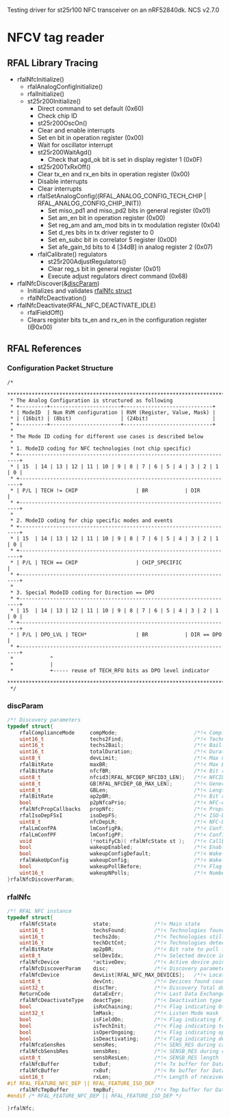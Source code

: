 Testing driver for st25r100 NFC transceiver on an nRF52840dk.
NCS v2.7.0

# NFCV tag reader

## RFAL Library Tracing

- rfalNfcInitialize()
  - rfalAnalogConfigInitialize()
  - rfalInitialize()
  - st25r200Initialize()
    - Direct command to set default (0x60)
    - Check chip ID
    - st25r200OscOn()
    - Clear and enable interrupts
    - Set en bit in operation register (0x00)
    - Wait for oscillator interrupt
    - st25r200WaitAgd()
      - Check that agd_ok bit is set in display register 1 (0x0F)
    - st25r200TxRxOff()
    - Clear tx_en and rx_en bits in operation register (0x00)
    - Disable interrupts
    - Clear interrupts
    - rfalSetAnalogConfig((RFAL_ANALOG_CONFIG_TECH_CHIP | RFAL_ANALOG_CONFIG_CHIP_INIT))
      - Set miso_pd1 and miso_pd2 bits in general register (0x01)
      - Set am_en bit in operation register (0x00)
      - Set reg_am and am_mod bits in tx modulation register (0x04)
      - Set d_res bits in tx driver register to 0
      - Set en_subc bit in correlator 5 register (0x0D)
      - Set afe_gain_td bits to 4 [34dB] in analog register 2 (0x07)
    - rfalCalibrate() regulators
      - st25r200AdjustRegulators()
      - Clear reg_s bit in general register (0x01)
      - Execute adjust regulators direct command (0x68)
- rfalNfcDiscover(&[discParam](#discParam))
  - Initializes and validates [rfalNfc struct](#rfalNfc)
  - rfalNfcDeactivation()
- rfalNfcDeactivate(RFAL_NFC_DEACTIVATE_IDLE)
  - rfalFieldOff()
  - Clears register bits tx_en and rx_en in the configuration register (@0x00)

## RFAL References

### Configuration Packet Structure
```
/*
 ******************************************************************************
 * The Analog Configuration is structured as following
 * +---------+-----------------------+-----------------------------+
 * | ModeID  | Num RVM configuration | RVM (Register, Value, Mask) |
 * | (16bit) | (8bit)                | (24bit)                     |
 * +---------+-----------------------+-----------------------------+
 *
 * The Mode ID coding for different use cases is described below
 * 
 * 1. ModeID coding for NFC technologies (not chip specific)
 * +----------------------------------------------------------------------+
 * | 15  | 14 | 13 | 12 | 11 | 10 | 9 | 8 | 7 | 6 | 5 | 4 | 3 | 2 | 1 | 0 |
 * +----------------------------------------------------------------------+
 * | P/L | TECH != CHIP                   | BR            | DIR           |
 * +----------------------------------------------------------------------+
 * 
 * 2. ModeID coding for chip specific modes and events
 * +----------------------------------------------------------------------+
 * | 15  | 14 | 13 | 12 | 11 | 10 | 9 | 8 | 7 | 6 | 5 | 4 | 3 | 2 | 1 | 0 |
 * +----------------------------------------------------------------------+
 * | P/L | TECH == CHIP                   | CHIP_SPECIFIC                 |
 * +----------------------------------------------------------------------+
 * 
 * 3. Special ModeID coding for Direction == DPO
 * +----------------------------------------------------------------------+
 * | 15  | 14 | 13 | 12 | 11 | 10 | 9 | 8 | 7 | 6 | 5 | 4 | 3 | 2 | 1 | 0 |
 * +----------------------------------------------------------------------+
 * | P/L | DPO_LVL | TECH*                | BR            | DIR == DPO    |
 * +----------------------------------------------------------------------+
 *            ^
 *            | 
 *            +----- reuse of TECH_RFU bits as DPO level indicator
 ******************************************************************************
 */
```

### discParam

```c
/*! Discovery parameters                                                                                                             */
typedef struct{
    rfalComplianceMode     compMode;                         /*!< Compliancy mode to be used                                         */
    uint16_t               techs2Find;                       /*!< Technologies to search for                                         */
    uint16_t               techs2Bail;                       /*!< Bail-out after certain NFC technologies                            */
    uint16_t               totalDuration;                    /*!< Duration of a whole Poll + Listen cycle        NCI 2.1 Table 46    */
    uint8_t                devLimit;                         /*!< Max number of devices                      Activity 2.1  Table 11  */
    rfalBitRate            maxBR;                            /*!< Max Bit rate to be used                        NCI 2.1  Table 28   */
    rfalBitRate            nfcfBR;                           /*!< Bit rate to poll for NFC-F                     NCI 2.1  Table 27   */
    uint8_t                nfcid3[RFAL_NFCDEP_NFCID3_LEN];   /*!< NFCID3 to be used on the ATR_REQ/ATR_RES                           */
    uint8_t                GB[RFAL_NFCDEP_GB_MAX_LEN];       /*!< General bytes to be used on the ATR-REQ        NCI 2.1  Table 29   */
    uint8_t                GBLen;                            /*!< Length of the General Bytes                    NCI 2.1  Table 29   */
    rfalBitRate            ap2pBR;                           /*!< Bit rate to poll for AP2P                      NCI 2.1  Table 31   */
    bool                   p2pNfcaPrio;                      /*!< NFC-A P2P (true) or ISO14443-4/T4T (false) priority                */
    rfalNfcPropCallbacks   propNfc;                          /*!< Proprietary Technlogy callbacks                                    */
    rfalIsoDepFSxI         isoDepFS;                         /*!< ISO-DEP Poller announced maximum frame size   Digital 2.2 Table 60 */
    uint8_t                nfcDepLR;                         /*!< NFC-DEP Poller & Listener maximum frame size  Digital 2.2 Table 90 */
    rfalLmConfPA           lmConfigPA;                       /*!< Configuration for Passive Listen mode NFC-A                        */
    rfalLmConfPF           lmConfigPF;                       /*!< Configuration for Passive Listen mode NFC-A                        */
    void                   (*notifyCb)( rfalNfcState st );   /*!< Callback to Notify upper layer                                     */
    bool                   wakeupEnabled;                    /*!< Enable Wake-Up mode before polling                                 */
    bool                   wakeupConfigDefault;              /*!< Wake-Up mode default configuration                                 */
    rfalWakeUpConfig       wakeupConfig;                     /*!< Wake-Up mode configuration                                         */
    bool                   wakeupPollBefore;                 /*!< Flag to Poll wakeupNPolls times before entering Wake-up            */
    uint16_t               wakeupNPolls;                     /*!< Number of polling cycles before|after entering Wake-up             */
}rfalNfcDiscoverParam;
```

### rfalNfc

```c
/*! RFAL NFC instance                                                                                */
typedef struct{
    rfalNfcState            state;              /*!< Main state                                      */
    uint16_t                techsFound;         /*!< Technologies found bitmask                      */
    uint16_t                techs2do;           /*!< Technologies still to be performed              */
    uint16_t                techDctCnt;         /*!< Technologies detection counter (before WU)      */
    rfalBitRate             ap2pBR;             /*!< Bit rate to poll for AP2P                       */
    uint8_t                 selDevIdx;          /*!< Selected device index                           */
    rfalNfcDevice           *activeDev;         /*!< Active device pointer                           */
    rfalNfcDiscoverParam    disc;               /*!< Discovery parameters                            */
    rfalNfcDevice           devList[RFAL_NFC_MAX_DEVICES];   /*!< Location of device list            */
    uint8_t                 devCnt;             /*!< Decices found counter                           */
    uint32_t                discTmr;            /*!< Discovery Total duration timer                  */
    ReturnCode              dataExErr;          /*!< Last Data Exchange error                        */
    rfalNfcDeactivateType   deactType;          /*!< Deactivation type                               */
    bool                    isRxChaining;       /*!< Flag indicating Other device is chaining        */
    uint32_t                lmMask;             /*!< Listen Mode mask                                */
    bool                    isFieldOn;          /*!< Flag indicating Fieldon for Passive Poll        */
    bool                    isTechInit;         /*!< Flag indicating technology has been set         */
    bool                    isOperOngoing;      /*!< Flag indicating operation is ongoing            */
    bool                    isDeactivating;     /*!< Flag indicating deactivation is ongoing         */
    rfalNfcaSensRes         sensRes;            /*!< SENS_RES during card detection and activation   */
    rfalNfcbSensbRes        sensbRes;           /*!< SENSB_RES during card detection and activation  */
    uint8_t                 sensbResLen;        /*!< SENSB_RES length                                */
    rfalNfcBuffer           txBuf;              /*!< Tx buffer for Data Exchange                     */
    rfalNfcBuffer           rxBuf;              /*!< Rx buffer for Data Exchange                     */
    uint16_t                rxLen;              /*!< Length of received data on Data Exchange        */
#if RFAL_FEATURE_NFC_DEP || RFAL_FEATURE_ISO_DEP
    rfalNfcTmpBuffer        tmpBuf;             /*!< Tmp buffer for Data Exchange                    */
#endif /* RFAL_FEATURE_NFC_DEP || RFAL_FEATURE_ISO_DEP */

}rfalNfc;
```